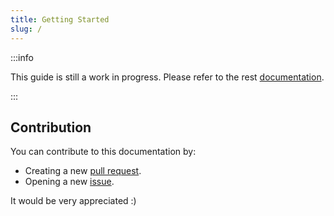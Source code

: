 ```yaml
---
title: Getting Started
slug: /
---
```


:::info

This guide is still a work in progress. Please refer to the rest [documentation](../docs/rest/introduction.md).

:::

## Contribution

You can contribute to this documentation by:

- Creating a new [pull request](https://github.com/pinql/documentation/pulls).
- Opening a new [issue](https://github.com/pinql/documentation/issues).

It would be very appreciated :)

